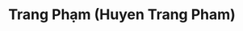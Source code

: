 ---
layout: album_gallery
resource: instagram
title: "Trang Phạm (Huyen Trang Pham)"
description: "Instagram albums of Trang Phạm (Huyen Trang Pham)</br>. Username: trangg.phaam"
active: gallery
images:
- image_path: /trangg.phaam/0/20220609_201026_286400238_577126460441014_2008822719025806882_n.jpg
  gallery-folder: /gallery/trangg.phaam/0/
  gallery-name: 0
  gallery-date: May 2025
- image_path: /trangg.phaam/1/20211103_203013_249576641_623243302016056_3743580189189161898_n.jpg
  gallery-folder: /gallery/trangg.phaam/1/
  gallery-name: 1
  gallery-date: May 2025
- image_path: /trangg.phaam/10/20241113_200136_466758831_18293707126225020_2148936676350330030_n.jpg
  gallery-folder: /gallery/trangg.phaam/10/
  gallery-name: 10
  gallery-date: May 2025
- image_path: /trangg.phaam/11/20230510_195429_345550600_561137876174812_3840324801852084818_n.jpg
  gallery-folder: /gallery/trangg.phaam/11/
  gallery-name: 11
  gallery-date: May 2025
- image_path: /trangg.phaam/12/20240718_191448_452100705_18278283811225020_57160882205435581_n.jpg
  gallery-folder: /gallery/trangg.phaam/12/
  gallery-name: 12
  gallery-date: May 2025
- image_path: /trangg.phaam/13/20231220_200555_412882562_18252168679225020_2420723251128206557_n.jpg
  gallery-folder: /gallery/trangg.phaam/13/
  gallery-name: 13
  gallery-date: May 2025
- image_path: /trangg.phaam/14/20240507_202827_441728008_18269222914225020_2278818571365634497_n.jpg
  gallery-folder: /gallery/trangg.phaam/14/
  gallery-name: 14
  gallery-date: May 2025
- image_path: /trangg.phaam/2/20211225_184348_269946485_455611809488851_1528620981139619854_n.jpg
  gallery-folder: /gallery/trangg.phaam/2/
  gallery-name: 2
  gallery-date: May 2025
- image_path: /trangg.phaam/3/20211025_195819_248583591_121419123643278_6050479563714404399_n.jpg
  gallery-folder: /gallery/trangg.phaam/3/
  gallery-name: 3
  gallery-date: May 2025
- image_path: /trangg.phaam/4/20210915_200202_242051003_385082969660544_7109852564504327181_n.jpg
  gallery-folder: /gallery/trangg.phaam/4/
  gallery-name: 4
  gallery-date: May 2025
- image_path: /trangg.phaam/5/20230502_201357_344351550_1942745192728799_5479367487517261857_n.jpg
  gallery-folder: /gallery/trangg.phaam/5/
  gallery-name: 5
  gallery-date: May 2025
- image_path: /trangg.phaam/6/20221224_120013_321497592_1156722168285246_5969386929269753101_n.jpg
  gallery-folder: /gallery/trangg.phaam/6/
  gallery-name: 6
  gallery-date: May 2025
- image_path: /trangg.phaam/7/20220301_200422_274872160_669593827422312_5244474327716323559_n.jpg
  gallery-folder: /gallery/trangg.phaam/7/
  gallery-name: 7
  gallery-date: May 2025
- image_path: /trangg.phaam/8/20220414_193637_278338813_354131206767455_8142448814728277568_n.jpg
  gallery-folder: /gallery/trangg.phaam/8/
  gallery-name: 8
  gallery-date: May 2025
- image_path: /trangg.phaam/9/20250213_191955_479169157_18305155687225020_1941449820925443582_n.jpg
  gallery-folder: /gallery/trangg.phaam/9/
  gallery-name: 9
  gallery-date: May 2025
- image_path: /trangg.phaam/B/20211124_190318_259530266_1916142021926627_7118369996679103607_n.jpg
  gallery-folder: /gallery/trangg.phaam/B/
  gallery-name: B
  gallery-date: May 2025
- image_path: /trangg.phaam/x/20210218_210041_151054067_695302451165534_5701880470861896160_n.jpg
  gallery-folder: /gallery/trangg.phaam/x/
  gallery-name: x
  gallery-date: May 2025
---